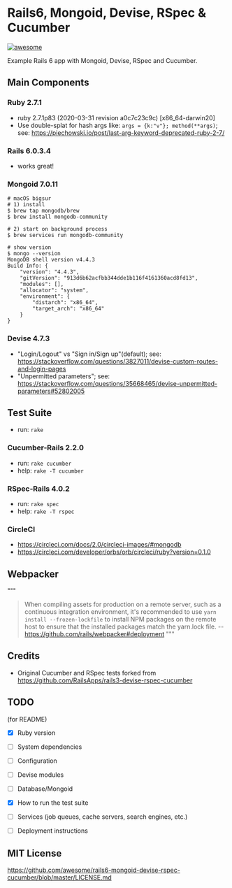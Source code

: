 # Rails6, Mongoid, Devise, RSpec & Cucumber

[![awesome](https://circleci.com/gh/awesome/rails6-mongoid-devise-rspec-cucumber.svg?style=svg)](https://app.circleci.com/pipelines/github/awesome/rails6-mongoid-devise-rspec-cucumber)

Example Rails 6 app with Mongoid, Devise, RSpec and Cucumber.


## Main Components

### Ruby 2.7.1

* ruby 2.7.1p83 (2020-03-31 revision a0c7c23c9c) [x86_64-darwin20]
* Use double-splat for hash args like: `args = {k:"v"}; method(**args)`; see: https://piechowski.io/post/last-arg-keyword-deprecated-ruby-2-7/

### Rails 6.0.3.4

* works great!

### Mongoid 7.0.11

```
# macOS bigsur
# 1) install
$ brew tap mongodb/brew
$ brew install mongodb-community

# 2) start on background process
$ brew services run mongodb-community

# show version
$ mongo --version
MongoDB shell version v4.4.3
Build Info: {
    "version": "4.4.3",
    "gitVersion": "913d6b62acfbb344dde1b116f4161360acd8fd13",
    "modules": [],
    "allocator": "system",
    "environment": {
        "distarch": "x86_64",
        "target_arch": "x86_64"
    }
}
```

### Devise 4.7.3

* "Login/Logout" vs "Sign in/Sign up"(default); see: https://stackoverflow.com/questions/3827011/devise-custom-routes-and-login-pages
* "Unpermitted parameters"; see: https://stackoverflow.com/questions/35668465/devise-unpermitted-parameters#52802005


## Test Suite

* run: `rake`

### Cucumber-Rails 2.2.0

* run:  `rake cucumber`
* help: `rake -T cucumber`

### RSpec-Rails 4.0.2

* run:  `rake spec`
* help: `rake -T rspec`


### CircleCI

* https://circleci.com/docs/2.0/circleci-images/#mongodb
* https://circleci.com/developer/orbs/orb/circleci/ruby?version=0.1.0


## Webpacker

"""
> When compiling assets for production on a remote server, such as a continuous integration environment,
> it's recommended to use `yarn install --frozen-lockfile` to install NPM packages on the remote host
> to ensure that the installed packages match the yarn.lock file. -- https://github.com/rails/webpacker#deployment
"""


## Credits

* Original Cucumber and RSpec tests forked from https://github.com/RailsApps/rails3-devise-rspec-cucumber


## TODO

(for README)

- [x] Ruby version
- [ ] System dependencies
- [ ] Configuration
- [ ] Devise modules
- [ ] Database/Mongoid
- [x] How to run the test suite
- [ ] Services (job queues, cache servers, search engines, etc.)
- [ ] Deployment instructions


## MIT License

https://github.com/awesome/rails6-mongoid-devise-rspec-cucumber/blob/master/LICENSE.md

